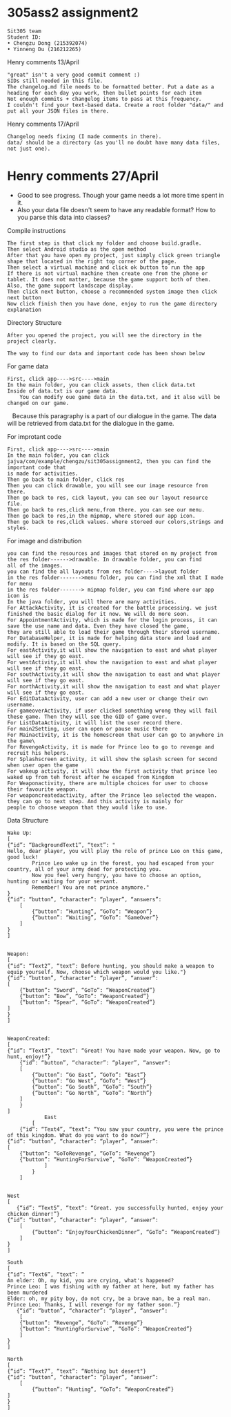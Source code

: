 # 305ass2 assignment2

    Sit305 team
    Student ID: 
    • Chengzu Dong (215392074)
    • Yinneng Du (216212265)
Henry comments 13/April   

    "great" isn't a very good commit comment :)
    SIDs still needed in this file.
    The changelog.md file needs to be formatted better. Put a date as a heading for each day you work, then bullet points for each item
    Not enough commits + changelog items to pass at this frequency.
    I couldn't find your text-based data. Create a root folder "data/" and put all your JSON files in there.

Henry comments 17/April

    Changelog needs fixing (I made comments in there).
    data/ should be a directory (as you'll no doubt have many data files, not just one).

# Henry comments 27/April
- Good to see progress. Though your game needs a lot more time spent in it.
- Also your data file doesn't seem to have any readable format? How to you parse this data into classes?



Compile instructions

    The first step is that click my folder and choose build.gradle.
    Then select Android studio as the open method
    After that you have open my project, just simply click green triangle shape that located in the right top corner of the page.
    Then select a virtual machine and click ok button to run the app
    If there is not virtual machine then create one from the phone or tablet. It does not matter, because the game support both of them.     Also, the game support landscape display.
    Then click next button, choose a recommended system image then click next button
    Now click finish then you have done, enjoy to run the game directory explanation

Directory Structure

    After you opened the project, you will see the directory in the project clearly.
    
    The way to find our data and important code has been shown below

    
   For game data
    
    First, click app---->src---->main
    In the main folder, you can click assets, then click data.txt
    Inside of data.txt is our game data.
        You can modify oue game data in the data.txt, and it also will be changed on our game.
    Because this paragraphy is a part of our dialogue in the game. The data will be retrieved from
    data.txt for the dialogue in the game. 


   For improtant code
    
    First, click app---->src---->main
    In the main folder, you can click jajva/com/example/chengzu/sit305assignment2, then you can find the important code that
    is made for activities.
    Then go back to main folder, click res
    Then you can click drawable, you will see our image resource from there.
    Then go back to res, cick layout, you can see our layout resource file.
    Then go back to res,click menu,from there. you can see our menu.
    Then go back to res,in the mipmap, where stored our app icon.
    Then go back to res,click values. where storeed our colors,strings and styles.
    
   For image and distribution
    
    you can find the resources and images that stored on my project from the res folder------>drawable. In drawable folder, you can find     all of the images.
    you can find the all layouts from res folder---->layout folder
    in the res folder------->menu folder, you can find the xml that I made for menu
    in the res folder-------> mipmap folder, you can find where our app icon is
    In the java folder, you will there are many activities.
    For AttackActivity, it is created for the battle processing. we just finished the basic dialog for it now. We will do more soon.
    For AppointmentActivity, which is made for the login process, it can save the use name and data. Even they have closed the game,         they are still able to load their game through their stored username.
    For DatabaseHelper, it is made for helping data store and load and modify. It is based on the SQL query.
    For eastActivity,it will show the navigation to east and what player will see if they go east.
    For westActivity,it will show the navigation to east and what player will see if they go east.
    For southActivity,it will show the navigation to east and what player will see if they go east.
    For northActivity,it will show the navigation to east and what player will see if they go east.
    For EditDataActivity, user can add a new user or change their own username.
    For gameoverActivity, if user clicked something wrong they will fail these game. Then they will see the GID of game over.
    For ListDataActivity, it will list the user record there.
    For main2Setting, user can open or pause music there
    For Mainactivity, it is the homescreen that user can go to anywhere in the game\
    For RevengeActivity, it is made for Prince leo to go to revenge and recruit his helpers.
    For Splashscreen activity, it will show the splash screen for second when user open the game
    For wakeup activity, it will show the first activity that prince leo waked up from teh forest after he escaped from Kingdom
    For Weaponactivity, there are multiple choices for user to choose their favourite weapon.
    For weaponcreatedactivity, after the Prince leo selected the weapon. they can go to next step. And this activity is mainly for           people to choose weapon that they would like to use.
    
    

Data Structure
    
    Wake Up:
    [
    {“id”: “BackgroundText1”, “text”: "        
    Hello, dear player, you will play the role of prince Leo on this game, good luck!
        	Prince Leo wake up in the forest, you had escaped from your country, all of your army dead for protecting you.
        	Now you feel very hungry, you have to choose an option, hunting or waiting for your servant.
        	Remember! You are not prince anymore."
    }
    {“id”: “button”, “character”: “player”, “answers”:
		[
			{“button”: “Hunting”, “GoTo”: “Weapon”}
			{“button”: “Waiting”, “GoTo”: “GameOver”}
		]
    }
    ]


    Weapon:
    [
    {“id”: “Text2”, “text”: Before hunting, you should make a weapon to equip yourself. Now, choose which weapon would you like."}
    {“id”: “button”, “character”: “player”, “answer”:
	[
		{“button”: “Sword”, “GoTo”: “WeaponCreated”}
		{“button”: “Bow”, “GoTo”: “WeaponCreated”}
		{“button”: “Spear”, “GoTo”: “WeaponCreated”}
    ]
    }
    ]


    WeaponCreated:
    [
    {“id”: “Text3”, “text”: “Great! You have made your weapon. Now, go to hunt, enjoy!”}
    	{“id”: “button”, “character”: “player”, “answer”:
		[
			{“button”: “Go East”, “GoTo”: “East”}
			{“button”: “Go West”, “GoTo”: “West”}
			{“button”: “Go South”, “GoTo”: “South”}
			{“button”: “Go North”, “GoTo”: “North”}
		]
        }
    ]
                East
            [
        {“id”: “Text4”, “text”: “You saw your country, you were the prince of this kingdom. What do you want to do now?”}
    {“id”: “button”, “character”: “player”, “answer”:
	[
		{“button”: “GoToRevenge”, “GoTo”: “Revenge”}
		{“button”: “HuntingForSurvive”, “GoTo”: “WeaponCreated”}
                ]
            }
        ]


    West
    [
	   {“id”: “Text5”, “text”: “Great. you successfully hunted, enjoy your chicken dinner!”}
	{“id”: “button”, “character”: “player”, “answer”:
		[
			{“button”: “EnjoyYourChickenDinner”, “GoTo”: “WeaponCreated”}
		]
    }
    ]

    South
    [
	{“id”: “Text6”, “text”: “
    An elder: Oh, my kid, you are crying, what's happened? 
    Prince Leo: I was fishing with my father at here, but my father has been murdered
    Elder: oh, my pity boy, do not cry, be a brave man, be a real man.
    Prince Leo: Thanks, I will revenge for my father soon.”}
	   {“id”: “button”, “character”: “player”, “answer”:
		[
		{“button”: “Revenge”, “GoTo”: “Revenge”}
		{“button”: “HuntingForSurvive”, “GoTo”: “WeaponCreated”}
		]
    }
    ]

    North
    [
	{“id”: “Text7”, “text”: “Nothing but desert"}
	{“id”: “button”, “character”: “player”, “answer”:
		[
			{“button”: “Hunting”, “GoTo”: “WeaponCreated”}
    ]
    }
    ]

